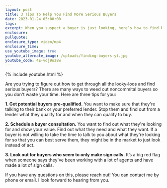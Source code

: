 ```yaml
---
layout: post
title: 3 Tips To Help You Find More Serious Buyers
date: 2023-01-24 05:00:00
tags:
excerpt: When you suspect a buyer is just looking, here’s how to find better.
enclosure:
pullquote:
enclosure_type: video/mp4
enclosure_time:
use_youtube_image: true
youtube_alternate_image: /uploads/finding-buyers-yt.jpg
youtube_code: 4E-vdj9oz8w
---
```

{% include youtube.html %}

Are you trying to figure out how to get through all the looky-loos and find serious buyers? There are many ways to weed out noncommital buyers so you don't waste your time. Here are three tips for you:&nbsp;

**1\. Get potential buyers pre-qualified.** You want to make sure that they're talking to their bank or your preferred lender. Stop them and find out from a lender what they qualify for and when they can qualify to buy.&nbsp;

**2\. Schedule a buyer consultation.** You want to find out what they're looking for and show your value. Find out what they need and what they want. If a buyer is not willing to take the time to talk to you about what they're looking for so that you can best serve them, they might be in the market to just look instead of act.&nbsp;

**3\. Look out for buyers who seem to only make sign calls.** It’s a big red flag when someone says they've been working with a lot of agents and have made a lot of sign calls.&nbsp;

If you have any questions on this, please reach out! You can contact me by phone or email. I look forward to hearing from you.